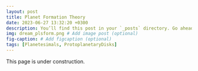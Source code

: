 ```yaml
---
layout: post
title: Planet Formation Theory
date: 2023-06-27 13:32:20 +0300
description: You’ll find this post in your `_posts` directory. Go ahead and edit it and re-build the site to see your changes. # Add post description (optional)
img: dream_plsform.png # Add image post (optional)
fig-caption: # Add figcaption (optional)
tags: [Planetesimals, ProtoplanetaryDisks]
---
```


This page is under construction.